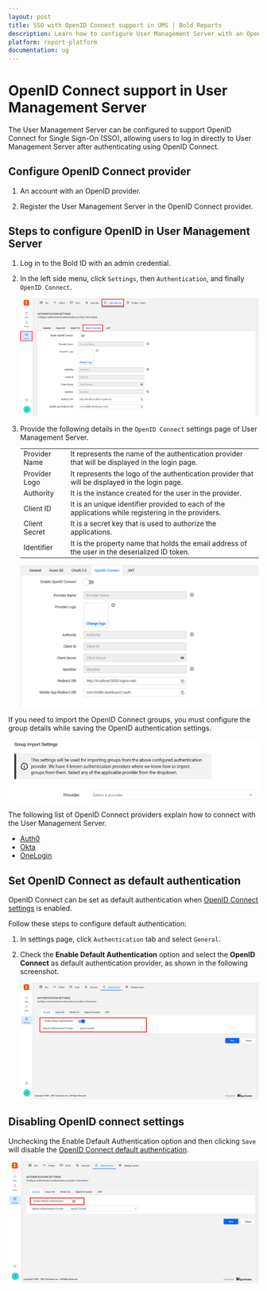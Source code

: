 ```yaml
---
layout: post
title: SSO with OpenID Connect support in UMS | Bold Reports
description: Learn how to configure User Management Server with an OpenID based identity provider for Single Sign-on authentication using OpenID Connect.
platform: report-platform
documentation: ug
---
```


# OpenID Connect support in User Management Server

The User Management Server can be configured to support OpenID Connect for Single Sign-On (SSO), allowing users to log in directly to User Management Server after authenticating using OpenID Connect.

## Configure OpenID Connect provider

1. An account with an OpenID provider.

2. Register the User Management Server in the OpenID Connect provider.

## Steps to configure OpenID in User Management Server

1. Log in to the Bold ID with an admin credential.

2. In the left side menu, click `Settings`, then `Authentication`, and finally `OpenID Connect`.

    ![Authentication settings](/static/assets/on-premise/images/tenant-management/site-management/authentication/openid-auth-page.png)

4. Provide the following details in the `OpenID Connect` settings page of User Management Server.

    <table>

    <tr>
    <td>Provider Name</td>
    <td>It represents the name of the authentication provider that will be displayed in the login page.</td>
    </tr>

    <tr>
    <td>Provider Logo</td>
    <td>It represents the logo of the authentication provider that will be displayed in the login page.</td>
    </tr>

    <tr>
    <td>Authority</td>
    <td>It is the instance created for the user in the provider.</td>
    </tr>

    <tr>
    <td>Client ID</td>
    <td>It is an unique identifier provided to each of the applications while registering in the providers.</td>
    </tr>

    <tr>
    <td>Client Secret</td>
    <td>It is a secret key that is used to authorize the applications.</td>
    </tr>

    <tr>
    <td>Identifier</td>
    <td>It is the property name that holds the email address of the user in the deserialized ID token.</td>
    </tr>

    </table>  
    
    ![OpenId settings](/static/assets/on-premise/images/tenant-management/site-management/authentication/openid-auth-configuration.png)

If you need to import the OpenID Connect groups, you must configure the group details while saving the OpenID authentication settings.  

![OpenId Group setting](/static/assets/on-premise/images/tenant-management/site-management/authentication/openId-group-settings.png)

The following list of OpenID Connect providers explain how to connect with the User Management Server. 

* [Auth0](./../../../authentication/single-sign-on/openid-connect/auth0/)
* [Okta](./../../../authentication/single-sign-on/openid-connect/okta/)
* [OneLogin](./../../../authentication/single-sign-on/openid-connect/onelogin/)

## Set OpenID Connect as default authentication

OpenID Connect can be set as default authentication when [OpenID Connect settings](#steps-to-configure-openid-in-user-management-server) is enabled.

Follow these steps to configure default authentication:

1. In settings page, click `Authentication` tab and select `General`.

2. Check the **Enable Default Authentication** option and select the **OpenID Connect** as default authentication provider, as shown in the following screenshot.  

   ![Enable OpenID Default Authentication](/static/assets/on-premise/images/tenant-management/site-management/authentication/openid-default-authentication.png)

## Disabling OpenID connect settings

Unchecking the Enable Default Authentication option and then clicking `Save` will disable the [OpenID Connect default authentication](#set-openid-connect-as-default-authentication).  

![Disable Default Authentication](/static/assets/on-premise/images/tenant-management/site-management/authentication/disable-openid-settings.png)
